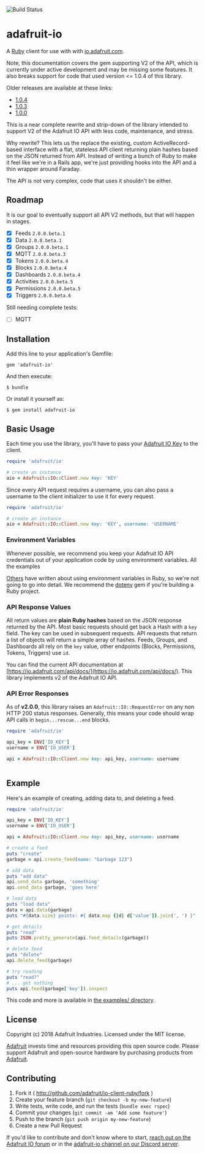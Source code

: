 ![Build Status](https://travis-ci.org/adafruit/io-client-ruby.svg?branch=master)

# adafruit-io

A [Ruby][1] client for use with with [io.adafruit.com][2].

Note, this documentation covers the gem supporting V2 of the API, which is currently under active development and may be missing some features. It also breaks support for code that used version <= 1.0.4 of this library.

Older releases are available at these links:

* [1.0.4](https://github.com/adafruit/io-client-ruby/tree/v1.0.4)
* [1.0.3](https://github.com/adafruit/io-client-ruby/tree/v1.0.3)
* [1.0.0](https://github.com/adafruit/io-client-ruby/tree/v1.0.0)

This is a near complete rewrite and strip-down of the library intended to support V2 of the Adafruit IO API with less code, maintenance, and stress.

Why rewrite? This lets us the replace the existing, custom ActiveRecord-based interface with a flat, stateless API client returning plain hashes based on the JSON returned from API. Instead of writing a bunch of Ruby to make it feel like we're in a Rails app, we're just providing hooks into the API and a thin wrapper around Faraday.

The API is not very complex, code that uses it shouldn't be either.


## Roadmap

It is our goal to eventually support all API V2 methods, but that will happen in stages.

- [x] Feeds `2.0.0.beta.1`
- [x] Data `2.0.0.beta.1`
- [x] Groups `2.0.0.beta.1`
- [x] MQTT `2.0.0.beta.3`
- [x] Tokens `2.0.0.beta.4`
- [x] Blocks `2.0.0.beta.4`
- [x] Dashboards `2.0.0.beta.4`
- [x] Activities `2.0.0.beta.5`
- [x] Permissions `2.0.0.beta.5`
- [x] Triggers `2.0.0.beta.6`

Still needing complete tests:

- [ ] MQTT


## Installation

Add this line to your application's Gemfile:

    gem 'adafruit-io'

And then execute:

    $ bundle

Or install it yourself as:

    $ gem install adafruit-io



## Basic Usage

Each time you use the library, you'll have to pass your [Adafruit IO Key][4] to the client.


```ruby
require 'adafruit/io'

# create an instance
aio = Adafruit::IO::Client.new key: 'KEY'
```

Since every API request requires a username, you can also pass a username to the client initializer to use it for every request.


```ruby
require 'adafruit/io'

# create an instance
aio = Adafruit::IO::Client.new key: 'KEY', username: 'USERNAME'
```



### Environment Variables

Whenever possible, we recommend you keep your Adafruit IO API credentials out of your application code by using environment variables. All the examples

[Others](http://blog.honeybadger.io/ruby-guide-environment-variables/) have written about using environment variables in Ruby, so we're not going to go into detail. We recommend the [dotenv](https://github.com/bkeepers/dotenv) gem if you're building a Ruby project.



### API Response Values

All return values are **plain Ruby hashes** based on the JSON response returned by the API. Most basic requests should get back a Hash with a `key` field. The key can be used in subsequent requests. API requests that return a list of objects will return a simple array of hashes. Feeds, Groups, and Dashboards all rely on the `key` value, other endpoints (Blocks, Permissions, Tokens, Triggers) use `id`.

You can find the current API documentation at [https://io.adafruit.com/api/docs/](https://io.adafruit.com/api/docs/). This library implements v2 of the Adafruit IO API.



### API Error Responses

As of **v2.0.0**, this library raises an `Adafruit::IO::RequestError` on any non HTTP 200 status responses. Generally, this means your code should wrap API calls in `begin...rescue...end` blocks.

```ruby
require 'adafruit/io'

api_key = ENV['IO_KEY']
username = ENV['IO_USER']

api = Adafruit::IO::Client.new key: api_key, username: username



```

## Example

Here's an example of creating, adding data to, and deleting a feed.


```ruby
require 'adafruit/io'

api_key = ENV['IO_KEY']
username = ENV['IO_USER']

api = Adafruit::IO::Client.new key: api_key, username: username

# create a feed
puts "create"
garbage = api.create_feed(name: "Garbage 123")

# add data
puts "add data"
api.send_data garbage, 'something'
api.send_data garbage, 'goes here'

# load data
puts "load data"
data = api.data(garbage)
puts "#{data.size} points: #{ data.map {|d| d['value']}.join(', ') }"

# get details
puts "read"
puts JSON.pretty_generate(api.feed_details(garbage))

# delete feed
puts "delete"
api.delete_feed(garbage)

# try reading
puts "read?"
# ... get nothing
puts api.feed(garbage['key']).inspect
```


This code and more is available in [the examples/ directory](examples/).

## License

Copyright (c) 2018 Adafruit Industries. Licensed under the MIT license.

[Adafruit](https://adafruit.com) invests time and resources providing this open source code. Please support Adafruit and open-source hardware by purchasing products from [Adafruit](https://adafruit.com).

## Contributing

1. Fork it ( http://github.com/adafruit/io-client-ruby/fork )
1. Create your feature branch (`git checkout -b my-new-feature`)
1. Write tests, write code, and run the tests (`bundle exec rspec`)
1. Commit your changes (`git commit -am 'Add some feature'`)
1. Push to the branch (`git push origin my-new-feature`)
1. Create a new Pull Request

If you'd like to contribute and don't know where to start, [reach out on the Adafruit IO forum](https://forums.adafruit.com/viewforum.php?f=56) or in the [adafruit-io channel on our Discord server](https://discord.gg/adafruit).

[1]: https://www.ruby-lang.org
[2]: https://io.adafruit.com
[3]: https://learn.adafruit.com/adafruit-io/feeds
[4]: https://learn.adafruit.com/adafruit-io/api-key
[5]: https://learn.adafruit.com/adafruit-io/groups
